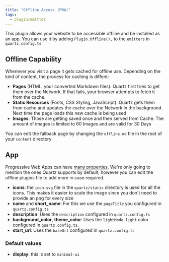 ```yaml
---
title: "Offline Access (PWA)"
tags:
  - plugin/emitter
---
```


This plugin allows your website to be accessible offline and be installed as an app. You can use it by adding `Plugin.Offline(),` to the `emitters` in `quartz.config.ts`

## Offline Capability

Whenever you visit a page it gets cached for offline use. Depending on the kind of content, the process for caching is diffent:

- **Pages** (HTML, your converted Markdown files): Quartz first tries to get them over the Network. If that fails, your browser attempts to fetch it from the cache.
- **Static Resources** (Fonts, CSS Styling, JavaScript): Quartz gets them from cache and updates the cache over the Network in the background. Next time the page loads this new cache is being used
- **Images**: Those are getting saved once and then served from Cache. The amount of images is limited to 60 Images and are valid for 30 Days

You can edit the fallback page by changing the `offline.md` file in the root of your `content` directory

## App

Progressive Web Apps can have [many properties](https://developer.mozilla.org/en-US/docs/Web/Manifest). We're only going to mention the ones Quartz supports by default, however you can edit the offline plugins file to add more in case required.


- **icons**: the `icon.svg` file in the `quartz/static` directory is used for all the icons. This makes it easier to scale the image since you don't need to provide an png for every size
- **name** and **short_name**: For this we use the `pageTitle` you configured in `quartz.config.ts`
- **description**: Uses the `description` configured in `quartz.config.ts`
- **background_color**, **theme_color**: Uses the `lightMode.light` color configured in `quartz.config.ts`.
- **start_url**: Uses the `baseUrl` configured in `quartz.config.ts`

### Default values

- **display**: this is set to `minimal-ui`
